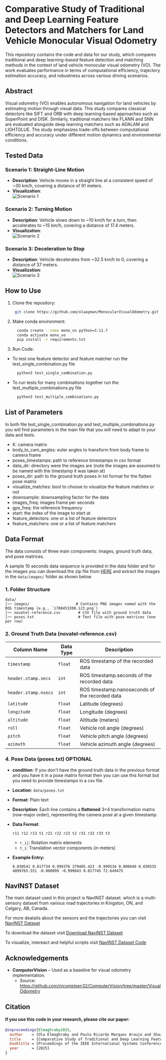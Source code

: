 # Comparative Study of Traditional and Deep Learning Feature Detectors and Matchers for Land Vehicle Monocular Visual Odometry

This repository contains the code and data for our study, which compares traditional and deep learning-based feature detection and matching methods in the context of land vehicle monocular visual odometry (VO). The work evaluates performance in terms of computational efficiency, trajectory estimation accuracy, and robustness across various driving scenarios.

## Abstract

Visual odometry (VO) enables autonomous navigation for land vehicles by estimating motion through visual data. This study compares classical detectors like SIFT and ORB with deep learning-based approaches such as SuperPoint and DISK. Similarly, traditional matchers like FLANN and SNN are evaluated alongside deep learning matchers such as ADALAM and LIGHTGLUE. The study emphasizes trade-offs between computational efficiency and accuracy under different motion dynamics and environmental conditions.

## Tested Data
### Scenario 1: Straight-Line Motion
- **Description**: Vehicle moves in a straight line at a consistent speed of ~30 km/h, covering a distance of 91 meters.
- **Visualization**:  
  ![Scenario 1](assets/gifs/sequence_1.gif)

### Scenario 2: Turning Motion
- **Description**: Vehicle slows down to ~10 km/h for a turn, then accelerates to ~15 km/h, covering a distance of 17.4 meters.
- **Visualization**:  
  ![Scenario 2](assets/gifs/sequence_2.gif)

### Scenario 3: Deceleration to Stop
- **Description**: Vehicle decelerates from ~32.5 km/h to 0, covering a distance of 37 meters.
- **Visualization**:  
  ![Scenario 3](assets/gifs/sequence_3.gif)

## How to Use
1. Clone the repository:
   ```bash
    git clone https://github.com/olaayman/MonocularVisualOdometry.git

2. Make conda environment:
    ```bash
      conda create --name mono_vo python=3.11.7
      conda activate mono_vo
      pip install -r requirements.txt

3. Run Code:
  - To test one feature detector and feature matcher run the test_single_combination.py file
    ```bash
      python3 test_single_combination.py
    ```
  
  - To run tests for many combinations together run the test_multiple_combinations.py file
    ```bash
      python3 test_multiple_combinations.py
    ```

## List of Parameters

In both file test_single_combination.py and test_multiple_combinations.py you will find parameters in the main file that you will need to adapt to your data and tests.

- K: camera matrix
- body_to_cam_angles: euler angles to transform from body frame to camera frame
- poses_timestamps: path to reference timestamps in csv format
- data_dir: directory were the images are (note the images are assumed to be named with the timestamp it was taken at)
- poses_dir: path to the ground truth poses in txt format for the flatten pose matrix
- visualize_matches: bool to choose to visualize the feature matches or not
- downsample: downsampling factor for the data
- images_freq: images frame per seconds
- gps_freq: the reference frequency
- start: the index of the image to start at
- feature_detectors: one or a list of feature detectors
- feature_matchers: one or a list of feature matchers


## **Data Format**  

The data consists of three main components: images, ground truth data, and pose matrices. 

A sample 10 seconds data sequence is provided in the data folder and for the images you can download the zip file from [HERE](https://drive.google.com/file/d/1P9ADb4e0ufNIFuVOTsE-JF_kcP4VIHTu/view?usp=sharing) and extract the images in the `data/images/` folder as shown below 

### **1. Folder Structure**
```
data/
│── images/                     # Contains PNG images named with the ROS timestamp (e.g., `1708453200.123.png`)
│── novatel-reference.csv        # CSV file with ground truth data
│── poses.txt                    # Text file with pose matrices (one per row)
```
### **2. Ground Truth Data (novatel-reference.csv)**  


| Column Name | Data Type | Description |
|-------------|----------|-------------|
| `timestamp` | `float`  | ROS timestamp of the recorded data |
| `header.stamp.secs` |  `int` | ROS timestamp.seconds of the recorded data |
| `header.stamp.nsecs` |  `int` | ROS timestamp.nanoseconds of the recorded data |
| `latitude`  | `float`  | Latitude (degrees) |
| `longitude` | `float`  | Longitude (degrees) |
| `altitude`  | `float`  | Altitude (meters) |
| `roll`      | `float`  | Vehicle roll angle (degrees) |
| `pitch`     | `float`  | Vehicle pitch angle (degrees) |
| `azimuth`       | `float`  | Vehicle azimuth angle (degrees) |

### **4. Pose Data (poses.txt)**  OPTIONAL
- **condition**: If you don't have the ground truth data in the previous format and you have it in a pose matrix format then you can use this format but you need to provide timestamps in a csv file.

- **Location**: `data/poses.txt`  
- **Format**: Plain text  
- **Description**: Each line contains a **flattened** 3×4 transformation matrix (row-major order), representing the camera pose at a given timestamp.  
- **Data Format**:  
  ```
  r11 r12 r13 t1 r21 r22 r23 t2 r31 r32 r33 t3
  ```
  - `r_ij`: Rotation matrix elements  
  - `t_i`: Translation vector components (in meters)  


- **Example Entry:**
  ```
  0.030541 0.017734 0.999376 379405.423 -0.999534 0.000640 0.030535 4899765.551 -0.000099 -0.999843 0.017745 72.649475
  ```

## **NavINST Dataset**  

The main dataset used in this project is NavINST dataset. which is a multi-sensory dataset from various road trajectories in Kingston, ON, and Calgary, AB, Canada. 

For more deatails about the sensors and the trajectories you can visit [NavINST Dataset](https://navinst.github.io/) 

To download the dataset visit [Download NavINST Dataset](https://www.frdr-dfdr.ca/repo/dataset/8f8b4d74-3264-4e7d-b851-8a7b4e804cf8)

To visualize, intereact and helpful scripts visit [NavINST Dataset Code](https://github.com/NavInst/dataset)


## **Acknowledgements**
- **ComputerVision** – Used as a baseline for visual odometry implementation.  
  - Source: https://github.com/niconielsen32/ComputerVision/tree/master/VisualOdometry  

## **Citation**
#### If you use this code in your research, please cite our paper:

```bibtex
@inproceedings{Elmaghraby2025,
  author    = {Ola Elmaghraby and Paulo Ricardo Marques Araujo and Shaza I. Kaoud Abdelaziz and Aboelmagd Noureldin},
  title     = {Comparative Study of Traditional and Deep Learning Feature Detectors and Matchers for Land Vehicle Monocular Visual Odometry},
  booktitle = {Proceedings of the IEEE International Systems Conference (SysCon)},
  year      = {2025}
}
```
